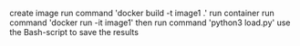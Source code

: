 create image run command 'docker build -t image1 .'
run container run command 'docker run -it image1'
then run command 'python3 load.py'
use the Bash-script to save the results
